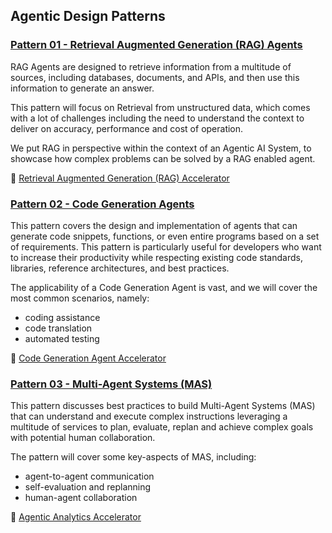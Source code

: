 ## Agentic Design Patterns

### [Pattern 01 - Retrieval Augmented Generation (RAG) Agents](01-retrieval-augmented-generation/README.md)

RAG Agents are designed to retrieve information from a multitude of sources, including databases, documents, and APIs, and then use this information to generate an answer.

This pattern will focus on Retrieval from unstructured data, which comes with a lot of challenges including the need to understand the context to deliver on accuracy, performance and cost of operation.

We put RAG in perspective within the context of an Agentic AI System, to showcase how complex problems can be solved by a RAG enabled agent.

:rocket: [Retrieval Augmented Generation (RAG) Accelerator](../3_accelerators/01-retrieval-augmented-generation/README.md)

### [Pattern 02 - Code Generation Agents](02-code-generation-agent/README.md)

This pattern covers the design and implementation of agents that can generate code snippets, functions, or even entire programs based on a set of requirements. This pattern is particularly useful for developers who want to increase their productivity while respecting existing code standards, libraries, reference architectures, and best practices.

The applicability of a Code Generation Agent is vast, and we will cover the most common scenarios, namely:
- coding assistance
- code translation
- automated testing

:rocket: [Code Generation Agent Accelerator](../3_design_patterns_accelerators/02-code-generation-agent/README.md)

### [Pattern 03 - Multi-Agent Systems (MAS)](03-multi-agent-systems/README.md)

This pattern discusses best practices to build Multi-Agent Systems (MAS) that can understand and execute complex instructions leveraging a multitude of services to plan, evaluate, replan and achieve complex goals with potential human collaboration.

The pattern will cover some key-aspects of MAS, including:
- agent-to-agent communication
- self-evaluation and replanning
- human-agent collaboration

:rocket: [Agentic Analytics Accelerator](../3_design_patterns_accelerators/03-multi-agent-systems/README.md)